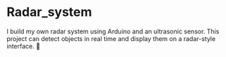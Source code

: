 # Radar_system
 I build my  own radar system using Arduino and an ultrasonic sensor. This project can detect objects in real time and display them on a radar-style interface. 🚀
